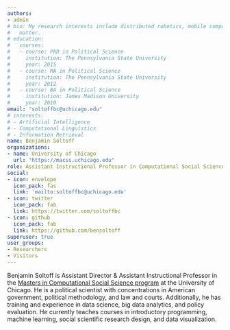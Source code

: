 ```yaml
---
authors:
- admin
# bio: My research interests include distributed robotics, mobile computing and programmable
#   matter.
# education:
#   courses:
#   - course: PhD in Political Science
#     institution: The Pennsylvania State University
#     year: 2015
#   - course: MA in Political Science
#     institution: The Pennsylvania State University
#     year: 2012
#   - course: BA in Political Science
#     institution: James Madison University
#     year: 2010
email: "soltoffbc@uchicago.edu"
# interests:
# - Artificial Intelligence
# - Computational Linguistics
# - Information Retrieval
name: Benjamin Soltoff
organizations:
- name: University of Chicago
  url: "https://macss.uchicago.edu"
role: Assistant Instructional Professor in Computational Social Science
social:
- icon: envelope
  icon_pack: fas
  link: 'mailto:soltoffbc@uchicago.edu'
- icon: twitter
  icon_pack: fab
  link: https://twitter.com/soltoffbc
- icon: github
  icon_pack: fab
  link: https://github.com/bensoltoff
superuser: true
user_groups:
- Researchers
- Visitors
---
```


Benjamin Soltoff is Assistant Director & Assistant Instructional Professor in the [Masters in Computational Social Science program](https://macss.uchicago.edu) at the University of Chicago. He is a political scientist with concentrations in American government, political methodology, and law and courts. Additionally, he has training and experience in data science, big data analytics, and policy evaluation. He currently teaches courses in introductory programming, machine learning, social scientific research design, and data visualization.
